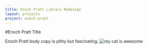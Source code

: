 ```yaml
---
title: Enoch Pratt Library Redesign
layout: projects
project: enoch-pratt
---
```


#Enoch Pratt Title

Enoch Pratt body copy is pithy but fascinating.
![my cat is awesome](http://placekitten.com/300/300)